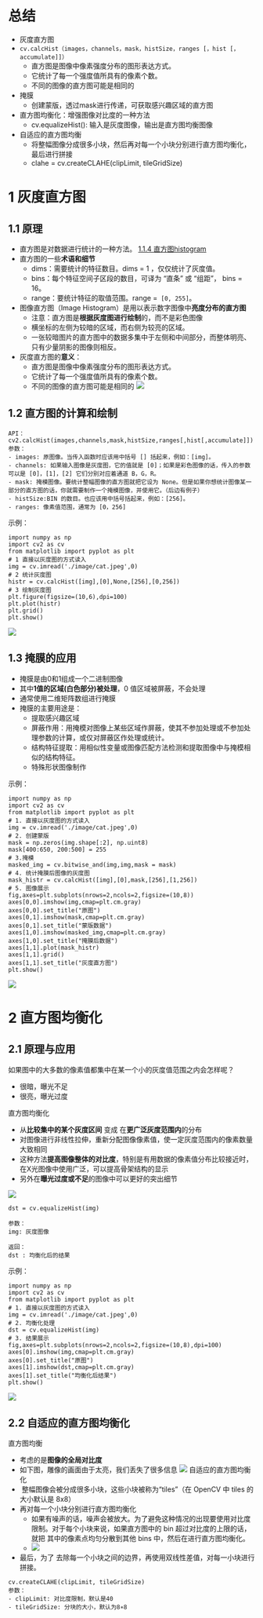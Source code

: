 # 总结
- 灰度直方图
- `cv.calcHist（images，channels，mask，histSize，ranges [，hist [，accumulate]]）`
	- 直方图是图像中像素强度分布的图形表达方式。
	- 它统计了每一个强度值所具有的像素个数。
	- 不同的图像的直方图可能是相同的
- 掩膜
	- 创建蒙版，透过mask进行传递，可获取感兴趣区域的直方图
- 直方图均衡化：增强图像对比度的一种方法
	- cv.equalizeHist(): 输入是灰度图像，输出是直方图均衡图像
- 自适应的直方图均衡
	- 将整幅图像分成很多小块，然后再对每一个小块分别进行直方图均衡化，最后进行拼接
	- clahe = cv.createCLAHE(clipLimit, tileGridSize)

# 1 灰度直方图
## 1.1 原理
- 直方图是对数据进行统计的一种方法。 [1.1.4 直方图histogram](../07%20ai/1.1.4%20直方图histogram.md)
- 直方图的一些**术语和细节**
	- dims：需要统计的特征数目。dims = 1 ，仅仅统计了灰度值。
	- bins：每个特征空间子区段的数目，可译为 “直条” 或 “组距”， bins = 16。
	- range：要统计特征的取值范围。range =` [0, 255]`。
- 图像直方图（Image Histogram）是用以表示数字图像中**亮度分布的直方图**
	- 注意：直方图是**根据灰度图进行绘制**的，而不是彩色图像
	 - 横坐标的左侧为较暗的区域，而右侧为较亮的区域。
	 - 一张较暗图片的直方图中的数据多集中于左侧和中间部分，而整体明亮、只有少量阴影的图像则相反。
- 灰度直方图的**意义**：
	- 直方图是图像中像素强度分布的图形表达方式。   
	- 它统计了每一个强度值所具有的像素个数。
	- 不同的图像的直方图可能是相同的
![](../photo/Pasted%20image%2020240122155638.png)

## 1.2 直方图的计算和绘制
```
API：
cv2.calcHist(images,channels,mask,histSize,ranges[,hist[,accumulate]])
参数：
- images: 原图像。当传入函数时应该用中括号 [] 括起来，例如：[img]。
- channels: 如果输入图像是灰度图，它的值就是 [0]；如果是彩色图像的话，传入的参数可以是 [0]，[1]，[2] 它们分别对应着通道 B，G，R。 　　
- mask: 掩模图像。要统计整幅图像的直方图就把它设为 None。但是如果你想统计图像某一部分的直方图的话，你就需要制作一个掩模图像，并使用它。（后边有例子） 　　
- histSize:BIN 的数目。也应该用中括号括起来，例如：[256]。 　　
- ranges: 像素值范围，通常为 [0，256]
```

示例：
```
import numpy as np
import cv2 as cv
from matplotlib import pyplot as plt
# 1 直接以灰度图的方式读入
img = cv.imread('./image/cat.jpeg',0)
# 2 统计灰度图
histr = cv.calcHist([img],[0],None,[256],[0,256])
# 3 绘制灰度图
plt.figure(figsize=(10,6),dpi=100)
plt.plot(histr)
plt.grid()
plt.show()
```
![](../photo/Pasted%20image%2020240122160148.png)
## 1.3 掩膜的应用
- 掩膜是由0和1组成一个二进制图像
- 其中**1值的区域(白色部分)被处理**，0 值区域被屏蔽，不会处理
- 通常使用二维矩阵数组进行掩膜
- 掩膜的主要用途是：
	- 提取感兴趣区域
	- 屏蔽作用：用掩模对图像上某些区域作屏蔽，使其不参加处理或不参加处理参数的计算，或仅对屏蔽区作处理或统计。
	- 结构特征提取：用相似性变量或图像匹配方法检测和提取图像中与掩模相似的结构特征。
	- 特殊形状图像制作

示例：
```
import numpy as np
import cv2 as cv
from matplotlib import pyplot as plt
# 1. 直接以灰度图的方式读入
img = cv.imread('./image/cat.jpeg',0)
# 2. 创建蒙版
mask = np.zeros(img.shape[:2], np.uint8)
mask[400:650, 200:500] = 255
# 3.掩模
masked_img = cv.bitwise_and(img,img,mask = mask)
# 4. 统计掩膜后图像的灰度图
mask_histr = cv.calcHist([img],[0],mask,[256],[1,256])
# 5. 图像展示
fig,axes=plt.subplots(nrows=2,ncols=2,figsize=(10,8))
axes[0,0].imshow(img,cmap=plt.cm.gray)
axes[0,0].set_title("原图")
axes[0,1].imshow(mask,cmap=plt.cm.gray)
axes[0,1].set_title("蒙版数据")
axes[1,0].imshow(masked_img,cmap=plt.cm.gray)
axes[1,0].set_title("掩膜后数据")
axes[1,1].plot(mask_histr)
axes[1,1].grid()
axes[1,1].set_title("灰度直方图")
plt.show()
```
![](../photo/Pasted%20image%2020240122160401.png)
# 2 直方图均衡化
## 2.1 原理与应用
如果图中的大多数的像素值都集中在某一个小的灰度值范围之内会怎样呢？
- 很暗，曝光不足
- 很亮，曝光过度
  
直方图均衡化
- 从**比较集中的某个灰度区间** 变成 在**更广泛灰度范围内**的分布
- 对图像进行非线性拉伸，重新分配图像像素值，使一定灰度范围内的像素数量大致相同
- 这种方法**提高图像整体的对比度**，特别是有用数据的像素值分布比较接近时，在X光图像中使用广泛，可以提高骨架结构的显示
- 另外在**曝光过度或不足**的图像中可以更好的突出细节

![](../photo/Pasted%20image%2020240122161035.png)
```
dst = cv.equalizeHist(img)

参数：
img: 灰度图像

返回：
dst : 均衡化后的结果
```

示例：
```
import numpy as np
import cv2 as cv
from matplotlib import pyplot as plt
# 1. 直接以灰度图的方式读入
img = cv.imread('./image/cat.jpeg',0)
# 2. 均衡化处理
dst = cv.equalizeHist(img)
# 3. 结果展示
fig,axes=plt.subplots(nrows=2,ncols=2,figsize=(10,8),dpi=100)
axes[0].imshow(img,cmap=plt.cm.gray)
axes[0].set_title("原图")
axes[1].imshow(dst,cmap=plt.cm.gray)
axes[1].set_title("均衡化后结果")
plt.show()
```
![](../photo/Pasted%20image%2020240122161134.png)
## 2.2 自适应的直方图均衡化
直方图均衡
- 考虑的是**图像的全局对比度**
- 如下图，雕像的画面由于太亮，我们丢失了很多信息
![](../photo/Pasted%20image%2020240122161305.png)
自适应的直方图均衡化
-  整幅图像会被分成很多小块，这些小块被称为“tiles”（在 OpenCV 中 tiles 的 大小默认是 8x8）
- 再对每一个小块分别进行直方图均衡化
	- 如果有噪声的话，噪声会被放大。为了避免这种情况的出现要使用对比度限制。对于每个小块来说，如果直方图中的 bin 超过对比度的上限的话，就把 其中的像素点均匀分散到其他 bins 中，然后在进行直方图均衡化。
	- ![](../photo/Pasted%20image%2020240122161655.png)
- 最后，为了 去除每一个小块之间的边界，再使用双线性差值，对每一小块进行拼接。

```
cv.createCLAHE(clipLimit, tileGridSize)
参数：
- clipLimit: 对比度限制，默认是40
- tileGridSize: 分块的大小，默认为8∗8
```
